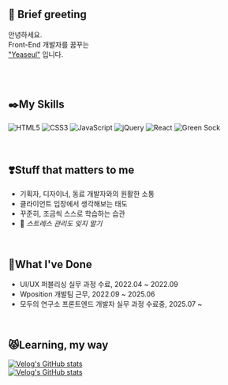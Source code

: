 ## 🌟 <strong>Brief greeting</strong>

안녕하세요.<br />
Front-End 개발자를 꿈꾸는<br />
<ins>"Yeaseul"</ins> 입니다.

<br />
<br />

## ✒️My Skills
![HTML5](https://img.shields.io/badge/html5-%23E34F26.svg?style=for-the-badge&logo=html5&logoColor=white)
	![CSS3](https://img.shields.io/badge/css3-%231572B6.svg?style=for-the-badge&logo=css3&logoColor=white)
 ![JavaScript](https://img.shields.io/badge/javascript-%23323330.svg?style=for-the-badge&logo=javascript&logoColor=%23F7DF1E)
 ![jQuery](https://img.shields.io/badge/jquery-%230769AD.svg?style=for-the-badge&logo=jquery&logoColor=white)
 ![React](https://img.shields.io/badge/react-%2320232a.svg?style=for-the-badge&logo=react&logoColor=%2361DAFB)
![Green Sock](https://img.shields.io/badge/green%20sock-88CE02?style=for-the-badge&logo=greensock&logoColor=white)
<br />
<br />
<br />


## ❣️Stuff that matters to me
- 기획자, 디자이너, 동료 개발자와의 원활한 소통
- 클라이언트 입장에서 생각해보는 태도
- 꾸준히, 조금씩 스스로 학습하는 습관
- 🫏 <em>스트레스 관리도 잊지 말기</em>
<br />

## 🚩What I've Done
- UI/UX 퍼블리싱 실무 과정 수료, 2022.04 ~ 2022.09 
- Wposition 개발팀 근무, 2022.09 ~ 2025.06
- 모두의 연구소 프론트엔드 개발자 실무 과정 수료중, 2025.07 ~ 
<br />

## 😾Learning, my way
[![Velog's GitHub stats](https://velog-readme-stats.vercel.app/api/badge?name=somvelog)](https://velog.io/@somv)
<br />
[![Velog's GitHub stats](https://velog-readme-stats.vercel.app/api/list?name=somv)](https://velog.io/@somv)
